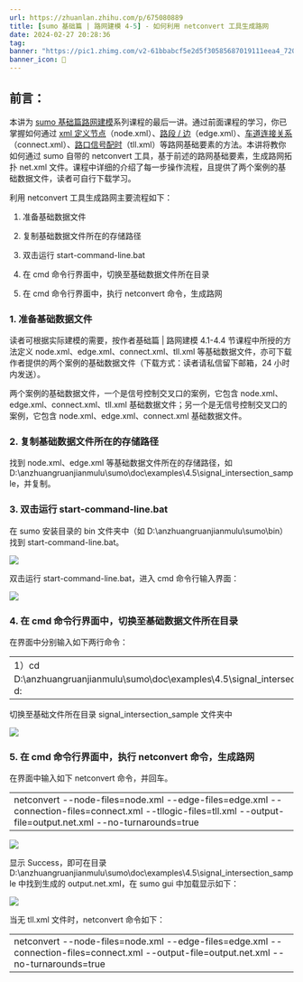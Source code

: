 ```yaml
---
url: https://zhuanlan.zhihu.com/p/675080889
title: [sumo 基础篇 | 路网建模 4-5] - 如何利用 netconvert 工具生成路网
date: 2024-02-27 20:28:36
tag: 
banner: "https://pic1.zhimg.com/v2-61bbabcf5e2d5f30585687019111eea4_720w.jpg?source=172ae18b"
banner_icon: 🔖
---
```

## **前言：**

本讲为 [sumo 基础篇路网建模](https://mp.weixin.qq.com/mp/appmsgalbum?__biz=MzkzMzM0MzgwOQ==&action=getalbum&album_id=3199393822406017024&scene=173&subscene=&sessionid=svr_b2df061eb21&enterid=1703597153&from_msgid=&from_itemidx=&count=3&nolastread=1#wechat_redirect)系列课程的最后一讲。通过前面课程的学习，你已掌握如何通过 [xml 定义节点](http://mp.weixin.qq.com/s?__biz=MzkzMzM0MzgwOQ==&mid=2247483880&idx=1&sn=85f0a9f9e06f4aaad61e49a261f80790&chksm=c24ca6c6f53b2fd01e091f5dc412fd354d44b517db2a33207cf1a554f35a86203cef11b1cf13&scene=21#wechat_redirect)（node.xml）、[路段 / 边](http://mp.weixin.qq.com/s?__biz=MzkzMzM0MzgwOQ==&mid=2247483894&idx=1&sn=75dbd1c15d088c44d75537542285dadb&chksm=c24ca6d8f53b2fce29dbc9b92474ae01eae82d66eb94b0e02521cf6988a6537ca0a4a41b8eb2&scene=21#wechat_redirect)（edge.xml）、[车道连接关系](http://mp.weixin.qq.com/s?__biz=MzkzMzM0MzgwOQ==&mid=2247483942&idx=1&sn=c7bef34fa74e3a9dab4b3dadc390fc33&chksm=c24ca508f53b2c1e41f92c3a255ca599bbebb647a0af10a6b15132804f36a3453f5b4d15185f&scene=21#wechat_redirect)（connect.xml）、[路口信号配时](http://mp.weixin.qq.com/s?__biz=MzkzMzM0MzgwOQ==&mid=2247483943&idx=1&sn=d51def19b9ed24e350c47620bcb0d466&chksm=c24ca509f53b2c1fe30ee6cbcb36b7236729777b6c7f63518f572fd69dd2924246c8f56a1ba4&scene=21#wechat_redirect)（tll.xml）等路网基础要素的方法。本讲将教你如何通过 sumo 自带的 netconvert 工具，基于前述的路网基础要素，生成路网拓扑 net.xml 文件。课程中详细的介绍了每一步操作流程，且提供了两个案例的基础数据文件，读者可自行下载学习。

利用 netconvert 工具生成路网主要流程如下：

1. 准备基础数据文件

2. 复制基础数据文件所在的存储路径

3. 双击运行 start-command-line.bat

4. 在 cmd 命令行界面中，切换至基础数据文件所在目录

5. 在 cmd 命令行界面中，执行 netconvert 命令，生成路网

### **1. 准备基础数据文件**

读者可根据实际建模的需要，按作者基础篇 | 路网建模 4.1-4.4 节课程中所授的方法定义 node.xml、edge.xml、connect.xml、tll.xml 等基础数据文件，亦可下载作者提供的两个案例的基础数据文件（下载方式：读者请私信留下邮箱，24 小时内发送）。

两个案例的基础数据文件，一个是信号控制交叉口的案例，它包含 node.xml、edge.xml、connect.xml、tll.xml 基础数据文件；另一个是无信号控制交叉口的案例，它包含 node.xml、edge.xml、connect.xml 基础数据文件。

### **2. 复制基础数据文件所在的存储路径**

找到 node.xml、edge.xml 等基础数据文件所在的存储路径，如 D:\anzhuangruanjianmulu\sumo\doc\examples\4.5\signal_intersection_sample，并复制。

### **3. 双击运行 start-command-line.bat**

在 sumo 安装目录的 bin 文件夹中（如 D:\anzhuangruanjianmulu\sumo\bin）找到 start-command-line.bat。

![](https://pic1.zhimg.com/v2-2dca228d57e6855635a8bb92056d586c_r.jpg)

双击运行 start-command-line.bat，进入 cmd 命令行输入界面：

![](https://pic2.zhimg.com/v2-578df7757e94528df44d02edb05f5a01_r.jpg)

### **4. 在 cmd 命令行界面中，切换至基础数据文件所在目录**

在界面中分别输入如下两行命令：

<table data-draft-node="block" data-draft-type="table" data-size="normal" data-row-style="normal"><tbody><tr><td>1）cd D:\anzhuangruanjianmulu\sumo\doc\examples\4.5\signal_intersection_sample2）d:</td></tr></tbody></table>

切换至基础文件所在目录 signal_intersection_sample 文件夹中

![](https://pic3.zhimg.com/v2-0bb3a2bbee26a9bee4bf8a0a0eb2f3ce_r.jpg)

### **5. 在 cmd 命令行界面中，执行 netconvert 命令，生成路网**

在界面中输入如下 netconvert 命令，并回车。

<table data-draft-node="block" data-draft-type="table" data-size="normal" data-row-style="normal"><tbody><tr><td>netconvert --node-files=node.xml --edge-files=edge.xml --connection-files=connect.xml --tllogic-files=tll.xml --output-file=output.net.xml --no-turnarounds=true</td></tr></tbody></table>

![](https://pic1.zhimg.com/v2-999c6f4a11f9825ad703959da8628854_r.jpg)

显示 Success，即可在目录 D:\anzhuangruanjianmulu\sumo\doc\examples\4.5\signal_intersection_sample 中找到生成的 output.net.xml，在 sumo gui 中加载显示如下：

![](https://pic4.zhimg.com/v2-20431bb2d43ea0cbd7a99d667d95dd6b_r.jpg)

当无 tll.xml 文件时，netconvert 命令如下：

<table data-draft-node="block" data-draft-type="table" data-size="normal" data-row-style="normal"><tbody><tr><td>netconvert --node-files=node.xml --edge-files=edge.xml --connection-files=connect.xml --output-file=output.net.xml --no-turnarounds=true</td></tr></tbody></table>